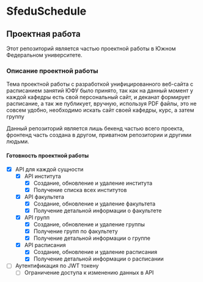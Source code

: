 # SfeduSchedule
## Проектная работа 
Этот репозиторий является частью проектной работы в Южном Федеральном университете.

### Описание проектной работы
Тема проектной работы с разработкой унифицированного веб-сайта с расписанием занятий ЮФУ было принято, так как на данный момент у каждой кафедры есть свой персональный сайт, и деканат формирует расписание, а так же публикует, вручную, используя PDF файлы, это не совсем удобно, необходимо искать сайт своей кафедры, курс, а затем группу

Данный репозиторий является лишь бекенд частью всего проекта, фронтенд часть создана в другом, приватном репозитории и другими людьми.

#### Готовность проектной работы
 - [x] API для каждой сущности
     - [x] API института
         - [x] Создание, обновление и удаление института
         - [x] Получение списка всех институтов
     - [x] API факультета
         - [x] Создание, обновление и удаление факультета
         - [x] Получение детальной информации о факультете
     - [x] API групп
         - [x] Создание, обновление и удаление группы
         - [x] Получение групп по факультету
         - [x] Получение детальной информации о группе
     - [x] API расписания
         - [x] Создание, обновление и удаление расписания
         - [x] Получение детальной информации о расписании
              
 - [ ] Аутентификация по JWT токену
   - [ ] Ограничение доступа к изменению данных в API
